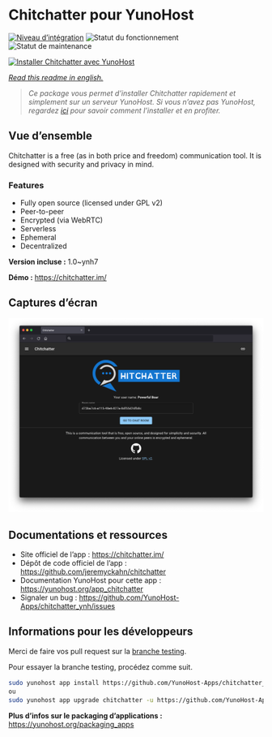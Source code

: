 <!--
N.B.: This README was automatically generated by https://github.com/YunoHost/apps/tree/master/tools/README-generator
It shall NOT be edited by hand.
-->

# Chitchatter pour YunoHost

[![Niveau d’intégration](https://dash.yunohost.org/integration/chitchatter.svg)](https://dash.yunohost.org/appci/app/chitchatter) ![Statut du fonctionnement](https://ci-apps.yunohost.org/ci/badges/chitchatter.status.svg) ![Statut de maintenance](https://ci-apps.yunohost.org/ci/badges/chitchatter.maintain.svg)

[![Installer Chitchatter avec YunoHost](https://install-app.yunohost.org/install-with-yunohost.svg)](https://install-app.yunohost.org/?app=chitchatter)

*[Read this readme in english.](./README.md)*

> *Ce package vous permet d’installer Chitchatter rapidement et simplement sur un serveur YunoHost.
Si vous n’avez pas YunoHost, regardez [ici](https://yunohost.org/#/install) pour savoir comment l’installer et en profiter.*

## Vue d’ensemble

Chitchatter is a free (as in both price and freedom) communication tool. It is designed with security and privacy in mind.

### Features

- Fully open source (licensed under GPL v2)
- Peer-to-peer
- Encrypted (via WebRTC)
- Serverless
- Ephemeral
- Decentralized 

**Version incluse :** 1.0~ynh7

**Démo :** https://chitchatter.im/

## Captures d’écran

![Capture d’écran de Chitchatter](./doc/screenshots/screenshot.png)

## Documentations et ressources

* Site officiel de l’app : <https://chitchatter.im/>
* Dépôt de code officiel de l’app : <https://github.com/jeremyckahn/chitchatter>
* Documentation YunoHost pour cette app : <https://yunohost.org/app_chitchatter>
* Signaler un bug : <https://github.com/YunoHost-Apps/chitchatter_ynh/issues>

## Informations pour les développeurs

Merci de faire vos pull request sur la [branche testing](https://github.com/YunoHost-Apps/chitchatter_ynh/tree/testing).

Pour essayer la branche testing, procédez comme suit.

``` bash
sudo yunohost app install https://github.com/YunoHost-Apps/chitchatter_ynh/tree/testing --debug
ou
sudo yunohost app upgrade chitchatter -u https://github.com/YunoHost-Apps/chitchatter_ynh/tree/testing --debug
```

**Plus d’infos sur le packaging d’applications :** <https://yunohost.org/packaging_apps>